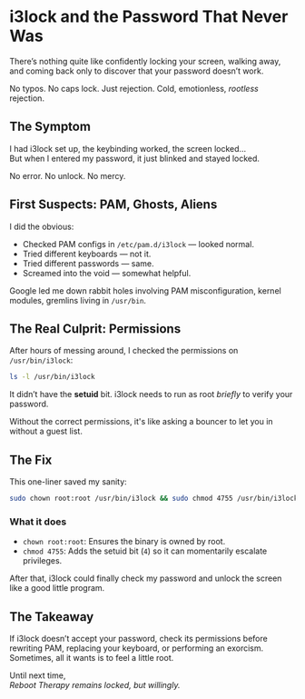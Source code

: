 
# i3lock and the Password That Never Was

There’s nothing quite like confidently locking your screen, walking away, and coming back only to discover that your password doesn’t work.

No typos. No caps lock. Just rejection. Cold, emotionless, *rootless* rejection.

## The Symptom

I had i3lock set up, the keybinding worked, the screen locked…  
But when I entered my password, it just blinked and stayed locked.

No error. No unlock. No mercy.

## First Suspects: PAM, Ghosts, Aliens

I did the obvious:

- Checked PAM configs in `/etc/pam.d/i3lock` — looked normal.
- Tried different keyboards — not it.
- Tried different passwords — same.
- Screamed into the void — somewhat helpful.

Google led me down rabbit holes involving PAM misconfiguration, kernel modules, gremlins living in `/usr/bin`.

## The Real Culprit: Permissions

After hours of messing around, I checked the permissions on `/usr/bin/i3lock`:

```bash
ls -l /usr/bin/i3lock
```

It didn’t have the **setuid** bit. i3lock needs to run as root *briefly* to verify your password.

Without the correct permissions, it's like asking a bouncer to let you in without a guest list.

## The Fix

This one-liner saved my sanity:

```bash
sudo chown root:root /usr/bin/i3lock && sudo chmod 4755 /usr/bin/i3lock
```

### What it does

- `chown root:root`: Ensures the binary is owned by root.
- `chmod 4755`: Adds the setuid bit (`4`) so it can momentarily escalate privileges.

After that, i3lock could finally check my password and unlock the screen like a good little program.

## The Takeaway

If i3lock doesn’t accept your password, check its permissions before rewriting PAM, replacing your keyboard, or performing an exorcism. Sometimes, all it wants is to feel a little root.

Until next time,  
*Reboot Therapy remains locked, but willingly.*
